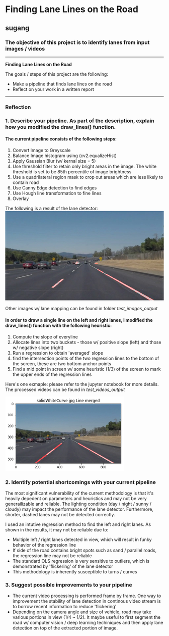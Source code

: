 # **Finding Lane Lines on the Road** 

## sugang

### The objective of this project is to identify lanes from input images / videos

---

**Finding Lane Lines on the Road**

The goals / steps of this project are the following:

- Make a pipeline that finds lane lines on the road
- Reflect on your work in a written report


[//]: # (Image References)

[image1]: ./test_images_output/solidWhiteCurve.jpg "Lane detector"
[image2]: ./test_images_output/merged_line.png "Merged Lines"

---

### Reflection

### 1. Describe your pipeline. As part of the description, explain how you modified the draw_lines() function.

#### The current pipeline consists of the following steps:

1. Convert Image to Greyscale
2. Balance Image histogram using (cv2.equalizeHist)
3. Apply Gaussian Blur (w/ kernal size = 5)
4. Use threshold filter to retain only bright areas in the image. The white threshold is set to be 85th percentile of image brightness
5. Use a quadrilateral region mask to crop out areas which are less likely to contain road
6. Use Canny Edge detection to find edges
7. Use Hough line transformation to fine lines
8. Overlay

The following is a result of the lane detector:
![alt text][image1]

Other images w/ lane mapping can be found in folder *test\_images\_output*

#### In order to draw a single line on the left and right lanes, I modified the draw_lines() function with the following heuristic:

1. Compute the slope of everyline
2. Allocate lines into two buckets - those w/ positive slope (left) and those w/ negative slope (right)
3. Run a regression to obtain 'averaged' slope
4. find the intersection points of the two regression lines to the bottom of the screen, these are two bottom anchor points
5. Find a mid point in screen w/ some heuristic (1/3) of the screen to mark the upper ends of the regression lines

Here's one exmaple: please refer to the jupyter notebook for more details. The processed videos can be found in *test\_videos\_output*

![alt text][image2]


### 2. Identify potential shortcomings with your current pipeline

The most significant vulnerability of the current methodology is that it's heavily depedent on parameters and heuristics and may not be very generailizable and reliable. The lighting condition (day / night / sunny / cloudy) may impact the performance of the lane detector. Furthermore, shorter, dashed lanes may not be detected correctly.

I used an intutive regression method to find the left and right lanes. As shown in the results, it may not be reliable due to:
 
- Multiple left / right lanes detected in view, which will result in funky behavior of the regression line
- If side of the road contains bright spots such as sand / parallel roads, the regression line may not be reliable 
- The standard OLS regression is very sensitive to outliers, which is demonstrated by 'flickering' of the lane detector 
- This methodology is inherently susceptible to turns / curves 


### 3. Suggest possible improvements to your pipeline

- The current video processing is performed frame by frame. One way to improvement the stability of lane detection in continous video stream is to borrow recent information to reduce 'flickering'
- Depending on the camera angle and size of vehicle, road may take various portions in view (1/4 ~ 1/2). It maybe useful to first segment the road w/ computer vision / deep learning techiniques and then apply lane detection on top of the extracted portion of image.
